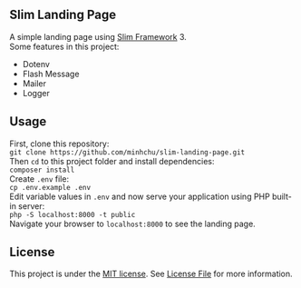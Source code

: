 ## Slim Landing Page
A simple landing page using [Slim Framework](http://slimframework.com/) 3.  
Some features in this project:
- Dotenv
- Flash Message
- Mailer
- Logger

## Usage
First, clone this repository:  
`git clone https://github.com/minhchu/slim-landing-page.git`  
Then `cd` to this project folder and install dependencies:  
`composer install`  
Create `.env` file:  
`cp .env.example .env`  
Edit variable values in `.env` and now serve your application using PHP built-in server:  
`php -S localhost:8000 -t public`  
Navigate your browser to `localhost:8000` to see the landing page.

## License
This project is under the [MIT license](http://opensource.org/licenses/MIT). See [License File](LICENSE.md) for more information.
